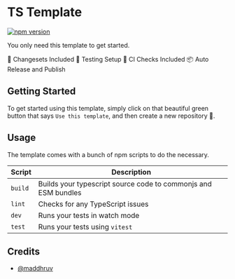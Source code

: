 # TS Template

[![npm version](https://badge.fury.io/js/types-sync.svg)](https://www.npmjs.com/package/types-sync)

You only need this template to get started.

🦋 Changesets Included
🧪 Testing Setup
🤖 CI Checks Included
📦 Auto Release and Publish

## Getting Started

To get started using this template, simply click on that beautiful green button that says `Use this template`, and then create a new repository 🥑.

## Usage

The template comes with a bunch of npm scripts to do the necessary.

| Script | Description |
| --- | --- |
| `build` | Builds your typescript source code to commonjs and ESM bundles |
| `lint` | Checks for any TypeScript issues |
| `dev` | Runs your tests in watch mode |
| `test` | Runs your tests using `vitest` |

## Credits

- [@maddhruv](https://maddhruv.dev?ref=ts-template)
